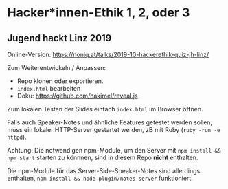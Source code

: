 # Hacker*innen-Ethik 1, 2, oder 3
## Jugend hackt Linz 2019

Online-Version: https://noniq.at/talks/2019-10-hackerethik-quiz-jh-linz/

Zum Weiterentwickeln / Anpassen:

 * Repo klonen oder exportieren.
 * `index.html` bearbeiten
 * Doku: https://github.com/hakimel/reveal.js
 
Zum lokalen Testen der Slides einfach `index.html` im Browser öffnen.

Falls auch Speaker-Notes und ähnliche Features getestet werden sollen, muss ein lokaler HTTP-Server gestartet werden, zB mit Ruby (`ruby -run -e httpd`). 

Achtung: Die notwendigen npm-Module, um den Server mit `npm install && npm start` starten zu könnnen, sind in diesem Repo **nicht** enthalten.

Die npm-Module für das Server-Side-Speaker-Notes sind allerdings enthalten, `npm install && node plugin/notes-server` funktioniert.

